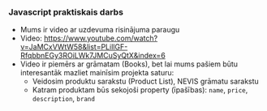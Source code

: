 ### Javascript praktiskais darbs

- Mums ir video ar uzdevuma risinājuma paraugu
- Video: https://www.youtube.com/watch?v=JaMCxVWtW58&list=PLillGF-RfqbbnEGy3ROiLWk7JMCuSyQtX&index=6
- Video ir piemērs ar grāmatam (Books), bet lai mums pašiem būtu interesantāk mazliet mainīsim projekta saturu:
    - Veidosim produktu sarakstu (Product List), NEVIS grāmatu sarakstu
    - Katram produktam būs sekojoši property (īpašības): `name`, `price`, `description`, `brand`
